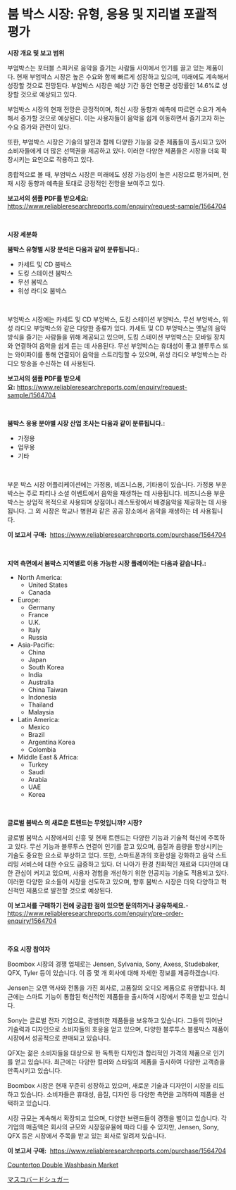 <p><h1>붐 박스 시장: 유형, 응용 및 지리별 포괄적 평가</h1></p><p><strong>시장 개요 및 보고 범위</strong></p>
<p><p>부엄박스는 포터블 스피커로 음악을 즐기는 사람들 사이에서 인기를 끌고 있는 제품이다. 현재 부엄박스 시장은 높은 수요와 함께 빠르게 성장하고 있으며, 미래에도 계속해서 성장할 것으로 전망된다. 부엄박스 시장은 예상 기간 동안 연평균 성장률인 14.6%로 성장할 것으로 예상되고 있다.</p><p>부엄박스 시장의 현재 전망은 긍정적이며, 최신 시장 동향과 예측에 따르면 수요가 계속해서 증가할 것으로 예상된다. 이는 사용자들이 음악을 쉽게 이동하면서 즐기고자 하는 수요 증가와 관련이 있다.</p><p>또한, 부엄박스 시장은 기술의 발전과 함께 다양한 기능을 갖춘 제품들이 출시되고 있어 소비자들에게 더 많은 선택권을 제공하고 있다. 이러한 다양한 제품들은 시장을 더욱 확장시키는 요인으로 작용하고 있다.</p><p>종합적으로 볼 때, 부엄박스 시장은 미래에도 성장 가능성이 높은 시장으로 평가되며, 현재 시장 동향과 예측을 토대로 긍정적인 전망을 보여주고 있다.</p></p>
<p><strong>보고서의 샘플 PDF를 받으세요:</strong> <a href="https://www.reliableresearchreports.com/enquiry/request-sample/1564704">https://www.reliableresearchreports.com/enquiry/request-sample/1564704</a></p>
<p>&nbsp;</p>
<p><strong>시장 세분화</strong></p>
<p><strong>붐박스 유형별 시장 분석은 다음과 같이 분류됩니다.:</strong></p>
<p><ul><li>카세트 및 CD 붐박스</li><li>도킹 스테이션 붐박스</li><li>무선 붐박스</li><li>위성 라디오 붐박스</li></ul></p>
<p>&nbsp;</p>
<p><p>부엉박스 시장에는 카세트 및 CD 부엉박스, 도킹 스테이션 부엉박스, 무선 부엉박스, 위성 라디오 부엉박스와 같은 다양한 종류가 있다. 카세트 및 CD 부엉박스는 옛날의 음악 방식을 즐기는 사람들을 위해 제공되고 있으며, 도킹 스테이션 부엉박스는 모바일 장치와 연결하여 음악을 쉽게 듣는 데 사용된다. 무선 부엉박스는 휴대성이 좋고 블루투스 또는 와이파이를 통해 연결되어 음악을 스트리밍할 수 있으며, 위성 라디오 부엉박스는 라디오 방송을 수신하는 데 사용된다.</p></p>
<p><strong>보고서의 샘플 PDF를 받으세요:</strong>&nbsp;<a href="https://www.reliableresearchreports.com/enquiry/request-sample/1564704">https://www.reliableresearchreports.com/enquiry/request-sample/1564704</a></p>
<p>&nbsp;</p>
<p><strong> 붐박스 응용 분야별 시장 산업 조사는 다음과 같이 분류됩니다.:</strong></p>
<p><ul><li>가정용</li><li>업무용</li><li>기타</li></ul></p>
<p>&nbsp;</p>
<p><p>부운 박스 시장 어플리케이션에는 가정용, 비즈니스용, 기타용이 있습니다. 가정용 부운 박스는 주로 파티나 소셜 이벤트에서 음악을 재생하는 데 사용됩니다. 비즈니스용 부운 박스는 상업적 목적으로 사용되며 상점이나 레스토랑에서 배경음악을 제공하는 데 사용됩니다. 그 외 시장은 학교나 병원과 같은 공공 장소에서 음악을 재생하는 데 사용됩니다.</p></p>
<p><strong>이 보고서 구매:</strong>&nbsp; <a href="https://www.reliableresearchreports.com/purchase/1564704">https://www.reliableresearchreports.com/purchase/1564704</a></p>
<p>&nbsp;</p>
<p><strong>지역 측면에서 붐박스 지역별로 이용 가능한 시장 플레이어는 다음과 같습니다.:</strong></p>
<p><ul>
    <li>
        North America:
        <ul>
            <li>United States</li>
            <li>Canada</li>
        </ul>
    </li>
    <li>
        Europe:
        <ul>
            <li>Germany</li>
            <li>France</li>
            <li>U.K.</li>
            <li>Italy</li>
            <li>Russia</li>
        </ul>
    </li>
    <li>
        Asia-Pacific:
        <ul>
            <li>China</li>
            <li>Japan</li>
            <li>South Korea</li>
            <li>India</li>
            <li>Australia</li>
            <li>China Taiwan</li>
            <li>Indonesia</li>
            <li>Thailand</li>
            <li>Malaysia</li>
        </ul>
    </li>
    <li>
        Latin America:
        <ul>
            <li>Mexico</li>
            <li>Brazil</li>
            <li>Argentina Korea</li>
            <li>Colombia</li>
        </ul>
    </li>
    <li>
        Middle East & Africa:
        <ul>
            <li>Turkey</li>
            <li>Saudi</li>
            <li>Arabia</li>
            <li>UAE</li>
            <li>Korea</li>
        </ul>
    </li>
    </ul></p>
<p>&nbsp;</p>
<p><strong>글로벌 붐박스 의 새로운 트렌드는 무엇입니까? 시장?</strong></p>
<p><p>글로벌 붐박스 시장에서의 신흥 및 현재 트렌드는 다양한 기능과 기술적 혁신에 주목하고 있다. 무선 기능과 블루투스 연결이 인기를 끌고 있으며, 음질과 음량을 향상시키는 기술도 중요한 요소로 부상하고 있다. 또한, 스마트폰과의 호환성을 강화하고 음악 스트리밍 서비스에 대한 수요도 급증하고 있다. 더 나아가 환경 친화적인 재료와 디자인에 대한 관심이 커지고 있으며, 사용자 경험을 개선하기 위한 인공지능 기술도 적용되고 있다. 이러한 다양한 요소들이 시장을 선도하고 있으며, 향후 붐박스 시장은 더욱 다양하고 혁신적인 제품으로 발전할 것으로 예상된다.</p></p>
<p><strong>이 보고서를 구매하기 전에 궁금한 점이 있으면 문의하거나 공유하세요.</strong>- <a href="https://www.reliableresearchreports.com/enquiry/pre-order-enquiry/1564704">https://www.reliableresearchreports.com/enquiry/pre-order-enquiry/1564704</a></p>
<p>&nbsp;</p>
<p><strong>주요 시장 참여자</strong></p>
<p><p>Boombox 시장의 경쟁 업체로는 Jensen, Sylvania, Sony, Axess, Studebaker, QFX, Tyler 등이 있습니다. 이 중 몇 개 회사에 대해 자세한 정보를 제공하겠습니다.</p><p>Jensen는 오랜 역사와 전통을 가진 회사로, 고품질의 오디오 제품으로 유명합니다. 최근에는 스마트 기능이 통합된 혁신적인 제품들을 출시하여 시장에서 주목을 받고 있습니다.</p><p>Sony는 글로벌 전자 기업으로, 광범위한 제품들을 보유하고 있습니다. 그들의 뛰어난 기술력과 디자인으로 소비자들의 호응을 얻고 있으며, 다양한 블루투스 블룸박스 제품이 시장에서 성공적으로 판매되고 있습니다.</p><p>QFX는 젊은 소비자들을 대상으로 한 독특한 디자인과 합리적인 가격의 제품으로 인기를 얻고 있습니다. 최근에는 다양한 컬러와 스타일의 제품을 출시하여 다양한 고객층을 만족시키고 있습니다.</p><p>Boombox 시장은 현재 꾸준히 성장하고 있으며, 새로운 기술과 디자인이 시장을 리드하고 있습니다. 소비자들은 휴대성, 음질, 디자인 등 다양한 측면을 고려하여 제품을 선택하고 있습니다.</p><p>시장 규모는 계속해서 확장되고 있으며, 다양한 브랜드들이 경쟁을 벌이고 있습니다. 각 기업의 매출액은 회사의 규모와 시장점유율에 따라 다를 수 있지만, Jensen, Sony, QFX 등은 시장에서 주목을 받고 있는 회사로 알려져 있습니다.</p></p>
<p><strong>이 보고서 구매:</strong>&nbsp;&nbsp;<a href="https://www.reliableresearchreports.com/purchase/1564704">https://www.reliableresearchreports.com/purchase/1564704</a></p>
<p><p><a href="https://github.com/RickHolmes3/Market-Research-Report-List-4/blob/main/countertop-double-washbasin-market.md">Countertop Double Washbasin Market</a></p><p><a href="https://github.com/zekaoe592392/Market-Research-Report-List-1/blob/main/85394637223.md">マスコバードシュガー</a></p></p>
